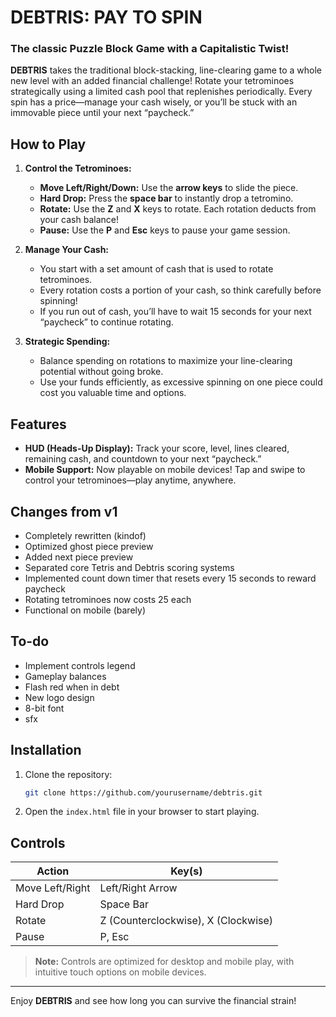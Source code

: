 
# DEBTRIS: PAY TO SPIN

### The classic Puzzle Block Game with a Capitalistic Twist!

**DEBTRIS** takes the traditional block-stacking, line-clearing game to a whole new level with an added financial challenge! Rotate your tetrominoes strategically using a limited cash pool that replenishes periodically. Every spin has a price—manage your cash wisely, or you’ll be stuck with an immovable piece until your next “paycheck.”

## How to Play

1. **Control the Tetrominoes:**
   - **Move Left/Right/Down:** Use the **arrow keys** to slide the piece.
   - **Hard Drop:** Press the **space bar** to instantly drop a tetromino.
   - **Rotate:** Use the **Z** and **X** keys to rotate. Each rotation deducts from your cash balance!
   - **Pause:** Use the **P** and **Esc** keys to pause your game session.

2. **Manage Your Cash:**
   - You start with a set amount of cash that is used to rotate tetrominoes.
   - Every rotation costs a portion of your cash, so think carefully before spinning!
   - If you run out of cash, you’ll have to wait 15 seconds for your next “paycheck” to continue rotating.

3. **Strategic Spending:**
   - Balance spending on rotations to maximize your line-clearing potential without going broke.
   - Use your funds efficiently, as excessive spinning on one piece could cost you valuable time and options.

## Features

- **HUD (Heads-Up Display):** Track your score, level, lines cleared, remaining cash, and countdown to your next “paycheck.”
- **Mobile Support:** Now playable on mobile devices! Tap and swipe to control your tetrominoes—play anytime, anywhere.

## Changes from v1

- Completely rewritten (kindof)
- Optimized ghost piece preview
- Added next piece preview
- Separated core Tetris and Debtris scoring systems
- Implemented count down timer that resets every 15 seconds to reward paycheck
- Rotating tetrominoes now costs 25 each
- Functional on mobile (barely)

## To-do
- Implement controls legend
- Gameplay balances
- Flash red when in debt
- New logo design
- 8-bit font
- sfx

## Installation

1. Clone the repository:
   ```bash
   git clone https://github.com/yourusername/debtris.git
   ```
2. Open the `index.html` file in your browser to start playing.

## Controls

| Action            | Key(s)         |
|-------------------|----------------|
| Move Left/Right   | Left/Right Arrow |
| Hard Drop         | Space Bar      |
| Rotate            | Z (Counterclockwise), X (Clockwise) |
| Pause             | P, Esc         |

> **Note:** Controls are optimized for desktop and mobile play, with intuitive touch options on mobile devices.

---

Enjoy **DEBTRIS** and see how long you can survive the financial strain!
